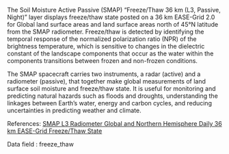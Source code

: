 The Soil Moisture Active Passive (SMAP) “Freeze/Thaw 36 km (L3, Passive, Night)” layer displays freeze/thaw state posted on a 36 km EASE-Grid 2.0 for Global land surface areas and land surface areas north of 45°N latitude from the SMAP radiometer. Freeze/thaw is detected by identifying the temporal response of the normalized polarization ratio (NPR) of the brightness temperature, which is sensitive to changes in the dielectric constant of the landscape components that occur as the water within the components transitions between frozen and non-frozen conditions.

The SMAP spacecraft carries two instruments, a radar (active) and a radiometer (passive), that together make global measurements of land surface soil moisture and freeze/thaw state. It is useful for monitoring and predicting natural hazards such as floods and droughts, understanding the linkages between Earth’s water, energy and carbon cycles, and reducing uncertainties in predicting weather and climate.

References: [SMAP L3 Radiometer Global and Northern Hemisphere Daily 36 km EASE-Grid Freeze/Thaw State](https://nsidc.org/data/spl3ftp)

Data field : freeze_thaw
